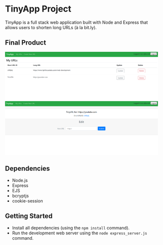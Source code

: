 # TinyApp Project

TinyApp is a full stack web application built with Node and Express that allows users to shorten long URLs (à la bit.ly).

## Final Product

!["Screenshot of user's shortURL's"](https://github.com/Vani11aG310/tinyapp/blob/master/docs/Screenshot%202024-10-31%20193413.png)
!["Screenshot of shortURL overview page"](https://github.com/Vani11aG310/tinyapp/blob/master/docs/shortURL%20page.png)

## Dependencies

- Node.js
- Express
- EJS
- bcryptjs
- cookie-session

## Getting Started

- Install all dependencies (using the `npm install` command).
- Run the development web server using the `node express_server.js` command.